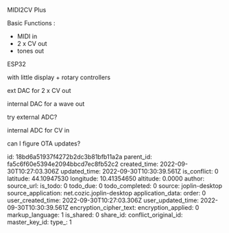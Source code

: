 MIDI2CV Plus

Basic Functions :

* MIDI in
* 2 x CV out
* tones out

ESP32

with little display + rotary controllers

ext DAC for 2 x CV out

internal DAC for a wave out

try external ADC?

internal ADC for CV in

can I figure OTA updates?





id: 18bd6a51937f4272b2dc3b81bfb11a2a
parent_id: fa5c6f60e5394e2094bbcd7ec8fb52c2
created_time: 2022-09-30T10:27:03.306Z
updated_time: 2022-09-30T10:30:39.561Z
is_conflict: 0
latitude: 44.10947530
longitude: 10.41354650
altitude: 0.0000
author: 
source_url: 
is_todo: 0
todo_due: 0
todo_completed: 0
source: joplin-desktop
source_application: net.cozic.joplin-desktop
application_data: 
order: 0
user_created_time: 2022-09-30T10:27:03.306Z
user_updated_time: 2022-09-30T10:30:39.561Z
encryption_cipher_text: 
encryption_applied: 0
markup_language: 1
is_shared: 0
share_id: 
conflict_original_id: 
master_key_id: 
type_: 1